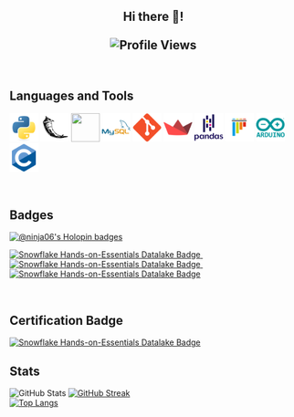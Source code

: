 
                                                             
<h2 align="center">Hi there 👋!  <br><br><img src="https://komarev.com/ghpvc/?username=Ninja-06&label=Profile_Views" alt="Profile Views"> </h1>


<br>

## Languages and Tools
<p>
  <img src="https://github.com/devicons/devicon/blob/master/icons/python/python-original.svg" width="50" Height="50">
  <img src="https://github.com/devicons/devicon/blob/master/icons/flask/flask-original.svg" width="50" Height="50">
  <img src="https://cdn.icon-icons.com/icons2/2699/PNG/512/snowflake_logo_icon_167979.png" width="50" Height="50">
  <img src="https://github.com/devicons/devicon/blob/master/icons/mysql/mysql-original-wordmark.svg" width="50" Height="50">
  <img src="https://github.com/devicons/devicon/blob/master/icons/git/git-original.svg" width="50" Height="50">
  <img src="https://github.com/devicons/devicon/blob/master/icons/streamlit/streamlit-original.svg" width="50" Height="50">
  <img src="https://github.com/devicons/devicon/blob/master/icons/pandas/pandas-original-wordmark.svg" width="50" Height="50">
  <img src="https://github.com/devicons/devicon/blob/master/icons/pytest/pytest-original.svg" width="50" Height="50">
  <img src="https://github.com/devicons/devicon/blob/master/icons/arduino/arduino-original-wordmark.svg" width="50" Height="50">
  <img src="https://github.com/devicons/devicon/blob/master/icons/c/c-original.svg" width="50" Height="50">
</p>
<br>


## Badges
[![@ninja06's Holopin badges](https://holopin.me/ninja06)](https://holopin.io/@ninja06)
<p>
<a href="https://achieve.snowflake.com/5be2f9e9-a7a1-4f46-a430-090a4b9a3a4f#gs.83dsza" target="_blank">
    <img src="https://camo.githubusercontent.com/d4620947d67a235e85d8686605b71b703fda71afaeb73079a9c91e50ead34c8e/68747470733a2f2f74656d706c617465732e696d616765732e63726564656e7469616c2e6e65742f313639373132333730353338393339303734353638393332383335303731362e706e67" alt="Snowflake Hands-on-Essentials Datalake Badge" width="150" Height="150">
</a>
&nbsp;&nbsp;
<a href="https://www.credly.com/badges/8a291a3f-e742-43a9-8111-ba9f54b7759c/public_url" target="_blank">
    <img src="https://images.credly.com/images/2784d0d8-327c-406f-971e-9f0e15097003/image.png" alt="Snowflake Hands-on-Essentials Datalake Badge" width="150" Height="150">
</a>
&nbsp;&nbsp;
<a href="https://www.credly.com/badges/06109387-66aa-464b-9222-7722fabad456/public_url" target="_blank">
    <img src="https://images.credly.com/size/680x680/images/97fcc871-a820-4143-adf2-62517026cb58/Essentials-Data-Warehouse_2x.png" alt="Snowflake Hands-on-Essentials Datalake Badge" width="150" Height="150">
</a>
</p>
<br>

## Certification Badge
<a href="https://achieve.snowflake.com/372715fe-9663-4ad8-ab8f-fc55b981f6b9?record_view=true#gs.1o7jfy" target="_blank">
    <img src="https://templates.images.credential.net/16968851581212812192169160850019.png" alt="Snowflake Hands-on-Essentials Datalake Badge" width="150" Height="150">
</a>
<br>

## Stats 
![GitHub Stats](https://github-readme-stats.vercel.app/api?username=Ninja-06&show_icons=true&theme=github_dark)
[![GitHub Streak](https://github-readme-streak-stats.herokuapp.com?user=Ninja-06&theme=github-dark-blue)](https://git.io/streak-stats)<br>
[![Top Langs](https://github-readme-stats.vercel.app/api/top-langs/?username=Ninja-06&layout=donut-vertical&theme=github_dark)](https://github.com/anuraghazra/github-readme-stats)



